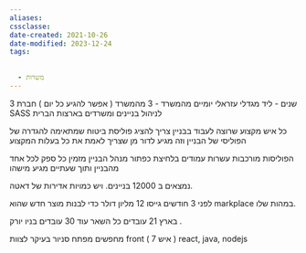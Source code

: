 ```yaml
---
aliases: 
cssclasse: 
date-created: 2021-10-26
date-modified: 2023-12-24
tags:
  
  
  - משרות
---
```


3 שנים - ליד מגדלי עזראלי
יומיים מהמשרד - 3 מהמשרד ( אפשר להגיע כל יום )
חברת SASS לניהול בניינים ומשרדים בארצות הברית

כל איש מקצוע שרוצה לעבוד בבניין צריך להציג פוליסת ביטוח שמתאימה להגדרה של הפוליסי של הבניין
וזה מגיע לדור מן שצריך לאמת את כל בעלות המקצוע

הפוליסות מורכבות עשרות עמודים
בלחיצת כפתור מנהל הבניין מזמין כל ספק לכל אחד מהבניין ותוך שעתיים מגיע מישהו

נמצאים ב 12000 בניינים. ויש כמויות אדירות של דאטה.

לפני 3 חודשים גייסו 12 מליון דולר כדי לבנות מוצר חדש שהוא markplace במהות שלו.

בארץ 21 עובדים כל השאר עוד 30 עובדים בניו יורק .

מחפשים מפתח סניור בעיקר לצוות front  ( 7 איש )
react, java, nodejs
